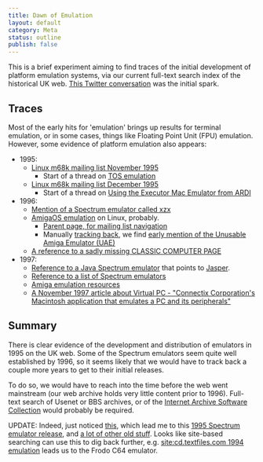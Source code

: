 ```yaml
---
title: Dawn of Emulation
layout: default
category: Meta
status: outline
publish: false
---
```


This is a brief experiment aiming to find traces of the initial development of platform emulation systems, via our current full-text search index of the historical UK web. [This Twitter conversation](https://twitter.com/archivetype/status/405409619691847680) was the initial spark.

## Traces ##

Most of the early hits for 'emulation' brings up results for terminal emulation, or in some cases, things like Floating Point Unit (FPU) emulation. However, some evidence of platform emulation also appears:

* 1995:
    * [Linux m68k mailing list November 1995](http://web.archive.org/web/19961115080005/http://aire.ncl.ac.uk/Atari/Mailing-Lists/Linux-m68k-phil-List.199511/Index.html)
        * Start of a thread on [TOS emulation](http://web.archive.org/web/19961207051052/http://aire.ncl.ac.uk/Atari/Mailing-Lists/Linux-m68k-phil-List.199511/Pine.SCO.3.91.951116175927.7045C-100000@corona.omicron.se.text)
    * [Linux m68k mailing list December 1995](http://web.archive.org/web/19961115075940/http://aire.ncl.ac.uk/Atari/Mailing-Lists/Linux-m68k-phil-List.199512/Index.html)
        * Start of a thread on [Using the Executor Mac Emulator from ARDI](http://web.archive.org/web/19961207022933/http://aire.ncl.ac.uk/Atari/Mailing-Lists/Linux-m68k-phil-List.199512/m0tQMPM-00024kC@border.ocunix.on.ca.text)
* 1996:
    * [Mention of a Spectrum emulator called xzx](http://web.archive.org/web/19961206054641/http://aire.ncl.ac.uk:80/Atari/Mailing-Lists/Linux-m68k-phil-List.199607/31ED7278.44B8@hidro1.ist.utl.pt.text)
    * [AmigaOS emulation](http://web.archive.org/web/19961205232744/http://aire.ncl.ac.uk:80/Atari/Mailing-Lists/Linux-m68k-phil-List.199610/925.6877T790T2528@skylink.it.text) on Linux, probably.
        * [Parent page, for mailing list navigation](http://web.archive.org/web/19961115075527/http://aire.ncl.ac.uk:80/Atari/Mailing-Lists/Linux-m68k-phil-List.199610/Index.html)
        * Manually [tracking back](http://web.archive.org/web/19961115075916/http://aire.ncl.ac.uk/Atari/Mailing-Lists/Linux-m68k-phil-List.199601/Index.html), we find [early mention of the Unusable Amiga Emulator (UAE)](http://web.archive.org/web/19961207003444/http://aire.ncl.ac.uk/Atari/Mailing-Lists/Linux-m68k-phil-List.199601/Pine.SOL.3.91.960129083440.7606A-100000@g220-3.text)
    * [A reference to a sadly missing CLASSIC COMPUTER PAGE](http://web.archive.org/web/19961229050917/http://www.zenn.demon.co.uk:80/)
* 1997:
    * [Reference to a Java Spectrum emulator](http://web.archive.org/web/19970412175540/http://www.wildcard.demon.co.uk:80/dev/java.html) that points to [Jasper](http://web.archive.org/web/19980210232053/http://www.spectrum.lovely.net/).
    * [Reference to a list of Spectrum emulators](http://web.archive.org/web/19970122191442/http://vlsi2.elsy.cf.ac.uk:80/bright/bookmark.html)
    * [Amiga emulation resources](http://web.archive.org/web/19970412022342/http://www.weirdscience.co.uk:80/amiga/miscemu.htm)
    * [A November 1997 article about Virtual PC - "Connectix Corporation's Macintosh application that emulates a PC and its peripherals"](http://web.archive.org/web/19981202030157/http://www.byte.com/art/9711/sec4/art4.htm)

## Summary ##

There is clear evidence of the development and distribution of emulators in 1995 on the UK web. Some of the Spectrum emulators seem quite well established by 1996, so it seems likely that we would have to track back a couple more years to get to their initial releases.

To do so, we would have to reach into the time before the web went mainstream (our web archive holds very little content prior to 1996). Full-text search of Usenet or BBS archives, or of the [Internet Archive Software Collection](https://archive.org/details/software) would probably be required.

UPDATE: Indeed, just noticed [this](https://twitter.com/axfelix/status/405409739439214592), which lead me to this [1995 Spectrum emulator release](http://cd.textfiles.com/230/EMULATOR/SINCLAIR/SPECTRUM/), and [a lot of other old stuff](http://cd.textfiles.com/230/EMULATOR/LISTE.TXT).  Looks like site-based searching can use this to dig back further, e.g. [site:cd.textfiles.com 1994 emulation](https://duckduckgo.com/?q=site%3Acd.textfiles.com+1994+emulation) leads us to the Frodo C64 emulator.